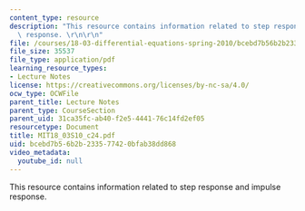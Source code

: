```yaml
---
content_type: resource
description: "This resource contains information related to step response and impulse\
  \ response. \r\n\r\n"
file: /courses/18-03-differential-equations-spring-2010/bcebd7b56b2b233577420bfab38dd868_MIT18_03S10_c24.pdf
file_size: 35537
file_type: application/pdf
learning_resource_types:
- Lecture Notes
license: https://creativecommons.org/licenses/by-nc-sa/4.0/
ocw_type: OCWFile
parent_title: Lecture Notes
parent_type: CourseSection
parent_uid: 31ca35fc-ab40-f2e5-4441-76c14fd2ef05
resourcetype: Document
title: MIT18_03S10_c24.pdf
uid: bcebd7b5-6b2b-2335-7742-0bfab38dd868
video_metadata:
  youtube_id: null
---
```

This resource contains information related to step response and impulse response. 

